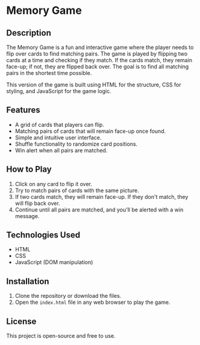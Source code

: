# Memory Game

## Description
The Memory Game is a fun and interactive game where the player needs to flip over cards to find matching pairs. The game is played by flipping two cards at a time and checking if they match. If the cards match, they remain face-up; if not, they are flipped back over. The goal is to find all matching pairs in the shortest time possible.

This version of the game is built using HTML for the structure, CSS for styling, and JavaScript for the game logic.

## Features
- A grid of cards that players can flip.
- Matching pairs of cards that will remain face-up once found.
- Simple and intuitive user interface.
- Shuffle functionality to randomize card positions.
- Win alert when all pairs are matched.

## How to Play
1. Click on any card to flip it over.
2. Try to match pairs of cards with the same picture.
3. If two cards match, they will remain face-up. If they don't match, they will flip back over.
4. Continue until all pairs are matched, and you'll be alerted with a win message.

## Technologies Used
- HTML
- CSS
- JavaScript (DOM manipulation)

## Installation
1. Clone the repository or download the files.
2. Open the `index.html` file in any web browser to play the game.

## License
This project is open-source and free to use.